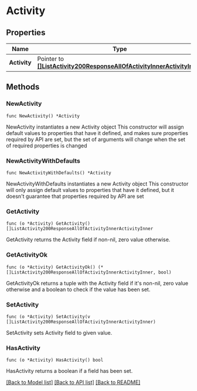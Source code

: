 # Activity

## Properties

Name | Type | Description | Notes
------------ | ------------- | ------------- | -------------
**Activity** | Pointer to [**[]ListActivity200ResponseAllOfActivityInnerActivityInner**](ListActivity200ResponseAllOfActivityInnerActivityInner.md) |  | [optional] 

## Methods

### NewActivity

`func NewActivity() *Activity`

NewActivity instantiates a new Activity object
This constructor will assign default values to properties that have it defined,
and makes sure properties required by API are set, but the set of arguments
will change when the set of required properties is changed

### NewActivityWithDefaults

`func NewActivityWithDefaults() *Activity`

NewActivityWithDefaults instantiates a new Activity object
This constructor will only assign default values to properties that have it defined,
but it doesn't guarantee that properties required by API are set

### GetActivity

`func (o *Activity) GetActivity() []ListActivity200ResponseAllOfActivityInnerActivityInner`

GetActivity returns the Activity field if non-nil, zero value otherwise.

### GetActivityOk

`func (o *Activity) GetActivityOk() (*[]ListActivity200ResponseAllOfActivityInnerActivityInner, bool)`

GetActivityOk returns a tuple with the Activity field if it's non-nil, zero value otherwise
and a boolean to check if the value has been set.

### SetActivity

`func (o *Activity) SetActivity(v []ListActivity200ResponseAllOfActivityInnerActivityInner)`

SetActivity sets Activity field to given value.

### HasActivity

`func (o *Activity) HasActivity() bool`

HasActivity returns a boolean if a field has been set.


[[Back to Model list]](../README.md#documentation-for-models) [[Back to API list]](../README.md#documentation-for-api-endpoints) [[Back to README]](../README.md)


